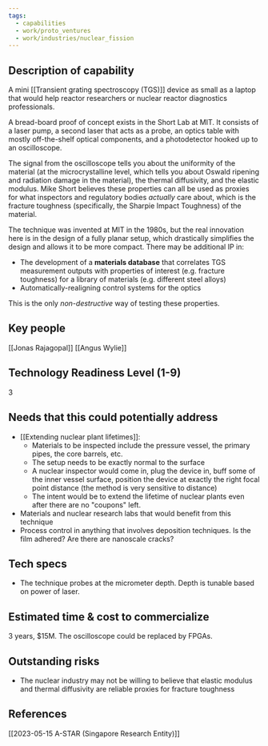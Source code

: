 ```yaml
---
tags:
  - capabilities
  - work/proto_ventures
  - work/industries/nuclear_fission
---
```

## Description of capability
A mini [[Transient grating spectroscopy (TGS)]] device as small as a laptop that would help reactor researchers or nuclear reactor diagnostics professionals.

A bread-board proof of concept exists in the Short Lab at MIT. It consists of a laser pump, a second laser that acts as a probe, an optics table with mostly off-the-shelf optical components, and a photodetector hooked up to an oscilloscope.

The signal from the oscilloscope tells you about the uniformity of the material (at the microcrystalline level, which tells you about Oswald ripening and radiation damage in the material), the thermal diffusivity, and the elastic modulus. Mike Short believes these properties can all be used as proxies for what inspectors and regulatory bodies _actually_ care about, which is the fracture toughness (specifically, the Sharpie Impact Toughness) of the material.

The technique was invented at MIT in the 1980s, but the real innovation here is in the design of a fully planar setup, which drastically simplifies the design and allows it to be more compact. There may be additional IP in:
- The development of a **materials database** that correlates TGS measurement outputs with properties of interest (e.g. fracture toughness) for a library of materials (e.g. different steel alloys)
- Automatically-realigning control systems for the optics

This is the only _non-destructive_ way of testing these properties.

## Key people
[[Jonas Rajagopal]]
[[Angus Wylie]]

## Technology Readiness Level (1-9)
3

## Needs that this could potentially address
- [[Extending nuclear plant lifetimes]]:
	- Materials to be inspected include the pressure vessel, the primary pipes, the core barrels, etc.
	- The setup needs to be exactly normal to the surface
	- A nuclear inspector would come in, plug the device in, buff some of the inner vessel surface, position the device at exactly the right focal point distance (the method is very sensitive to distance)
	- The intent would be to extend the lifetime of nuclear plants even after there are no "coupons" left.
- Materials and nuclear research labs that would benefit from this technique
- Process control in anything that involves deposition techniques. Is the film adhered? Are there are nanoscale cracks?

## Tech specs
- The technique probes at the micrometer depth. Depth is tunable based on power of laser.

## Estimated time & cost to commercialize
3 years, $15M. 
The oscilloscope could be replaced by FPGAs.

## Outstanding risks
- The nuclear industry may not be willing to believe that elastic modulus and thermal diffusivity are reliable proxies for fracture toughness

## References
[[2023-05-15 A-STAR (Singapore Research Entity)]]